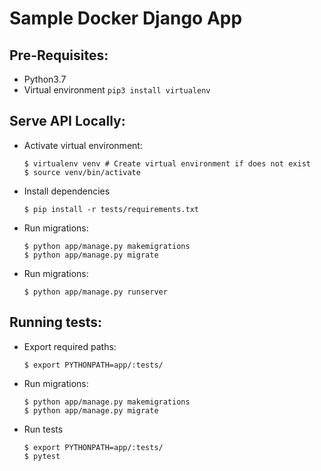 # Sample Docker Django App

## Pre-Requisites:
- Python3.7
- Virtual environment `pip3 install virtualenv`

## Serve API Locally:
- Activate virtual environment:
	```ssh
	$ virtualenv venv # Create virtual environment if does not exist
	$ source venv/bin/activate
	```

- Install dependencies
	```ssh
	$ pip install -r tests/requirements.txt
	```

- Run migrations:
	```ssh
	$ python app/manage.py makemigrations
	$ python app/manage.py migrate
	```

- Run migrations:
	```ssh
	$ python app/manage.py runserver
	```

## Running tests:

- Export required paths:
	```ssh
	$ export PYTHONPATH=app/:tests/
	```

- Run migrations:
	```ssh
	$ python app/manage.py makemigrations
	$ python app/manage.py migrate
	```

- Run tests
	```ssh
	$ export PYTHONPATH=app/:tests/
	$ pytest
	```